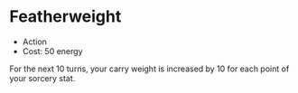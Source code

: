 # Featherweight

- Action
- Cost: 50 energy

For the next 10 turns, your carry weight is increased by 10 for each point of
your sorcery stat.

